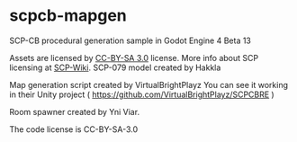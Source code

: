 # scpcb-mapgen

SCP-CB procedural generation sample in Godot Engine 4 Beta 13

Assets are licensed by [CC-BY-SA 3.0](/LICENSE.CCBYSA3) license. More info about SCP licensing at [SCP-Wiki](https://scp-wiki.wikidot.com/licensing-guide).
SCP-079 model created by Hakkla

Map generation script created by VirtualBrightPlayz
You can see it working in their Unity project
( https://github.com/VirtualBrightPlayz/SCPCBRE )

Room spawner created by Yni Viar.

The code license is CC-BY-SA-3.0